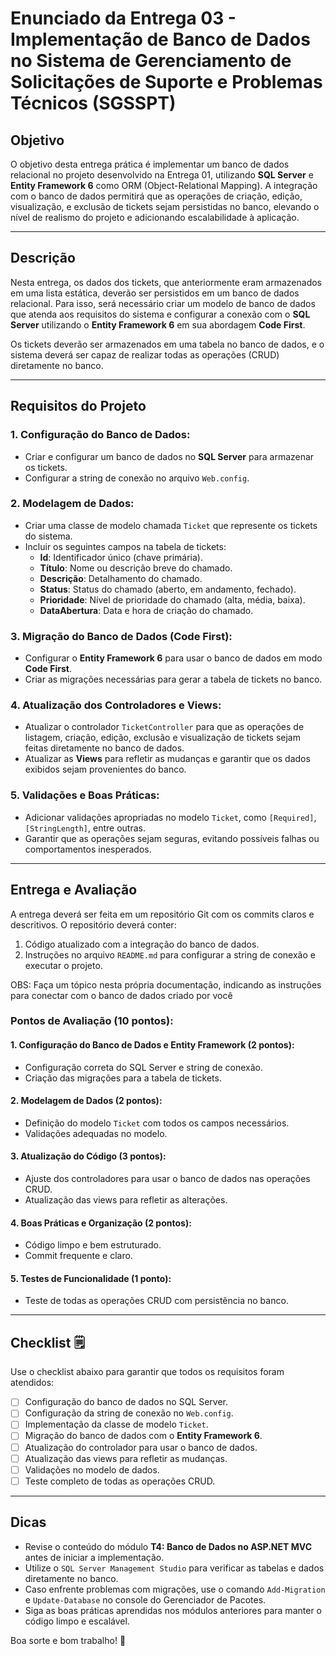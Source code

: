 # Enunciado da Entrega 03 - Implementação de Banco de Dados no Sistema de Gerenciamento de Solicitações de Suporte e Problemas Técnicos (SGSSPT)

## Objetivo
O objetivo desta entrega prática é implementar um banco de dados relacional no projeto desenvolvido na Entrega 01, utilizando **SQL Server** e **Entity Framework 6** como ORM (Object-Relational Mapping). A integração com o banco de dados permitirá que as operações de criação, edição, visualização, e exclusão de tickets sejam persistidas no banco, elevando o nível de realismo do projeto e adicionando escalabilidade à aplicação.

---

## Descrição
Nesta entrega, os dados dos tickets, que anteriormente eram armazenados em uma lista estática, deverão ser persistidos em um banco de dados relacional. Para isso, será necessário criar um modelo de banco de dados que atenda aos requisitos do sistema e configurar a conexão com o **SQL Server** utilizando o **Entity Framework 6** em sua abordagem **Code First**.

Os tickets deverão ser armazenados em uma tabela no banco de dados, e o sistema deverá ser capaz de realizar todas as operações (CRUD) diretamente no banco.

---

## Requisitos do Projeto

### 1. Configuração do Banco de Dados:
- Criar e configurar um banco de dados no **SQL Server** para armazenar os tickets.
- Configurar a string de conexão no arquivo `Web.config`.

### 2. Modelagem de Dados:
- Criar uma classe de modelo chamada `Ticket` que represente os tickets do sistema.
- Incluir os seguintes campos na tabela de tickets:
  - **Id**: Identificador único (chave primária).
  - **Título**: Nome ou descrição breve do chamado.
  - **Descrição**: Detalhamento do chamado.
  - **Status**: Status do chamado (aberto, em andamento, fechado).
  - **Prioridade**: Nível de prioridade do chamado (alta, média, baixa).
  - **DataAbertura**: Data e hora de criação do chamado.

### 3. Migração do Banco de Dados (Code First):
- Configurar o **Entity Framework 6** para usar o banco de dados em modo **Code First**.
- Criar as migrações necessárias para gerar a tabela de tickets no banco.

### 4. Atualização dos Controladores e Views:
- Atualizar o controlador `TicketController` para que as operações de listagem, criação, edição, exclusão e visualização de tickets sejam feitas diretamente no banco de dados.
- Atualizar as **Views** para refletir as mudanças e garantir que os dados exibidos sejam provenientes do banco.

### 5. Validações e Boas Práticas:
- Adicionar validações apropriadas no modelo `Ticket`, como `[Required]`, `[StringLength]`, entre outras.
- Garantir que as operações sejam seguras, evitando possíveis falhas ou comportamentos inesperados.

---

## Entrega e Avaliação
A entrega deverá ser feita em um repositório Git com os commits claros e descritivos. O repositório deverá conter:
1. Código atualizado com a integração do banco de dados.
2. Instruções no arquivo `README.md` para configurar a string de conexão e executar o projeto.

OBS: Faça um tópico nesta própria documentação, indicando as instruções para conectar com o banco de dados criado por você

### **Pontos de Avaliação (10 pontos):**

#### 1. Configuração do Banco de Dados e Entity Framework (2 pontos):
- Configuração correta do SQL Server e string de conexão.
- Criação das migrações para a tabela de tickets.

#### 2. Modelagem de Dados (2 pontos):
- Definição do modelo `Ticket` com todos os campos necessários.
- Validações adequadas no modelo.

#### 3. Atualização do Código (3 pontos):
- Ajuste dos controladores para usar o banco de dados nas operações CRUD.
- Atualização das views para refletir as alterações.

#### 4. Boas Práticas e Organização (2 pontos):
- Código limpo e bem estruturado.
- Commit frequente e claro.

#### 5. Testes de Funcionalidade (1 ponto):
- Teste de todas as operações CRUD com persistência no banco.

---

## Checklist 🗒️
Use o checklist abaixo para garantir que todos os requisitos foram atendidos:

- [ ] Configuração do banco de dados no SQL Server.
- [ ] Configuração da string de conexão no `Web.config`.
- [ ] Implementação da classe de modelo `Ticket`.
- [ ] Migração do banco de dados com o **Entity Framework 6**.
- [ ] Atualização do controlador para usar o banco de dados.
- [ ] Atualização das views para refletir as mudanças.
- [ ] Validações no modelo de dados.
- [ ] Teste completo de todas as operações CRUD.

---

## Dicas
- Revise o conteúdo do módulo **T4: Banco de Dados no ASP.NET MVC** antes de iniciar a implementação.
- Utilize o `SQL Server Management Studio` para verificar as tabelas e dados diretamente no banco.
- Caso enfrente problemas com migrações, use o comando `Add-Migration` e `Update-Database` no console do Gerenciador de Pacotes.
- Siga as boas práticas aprendidas nos módulos anteriores para manter o código limpo e escalável.

Boa sorte e bom trabalho! 🚀

